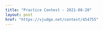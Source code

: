 ```yaml
---
title: "Practice Contest - 2021-08-20"
layout: post
href: "https://vjudge.net/contest/454755"
---
```

